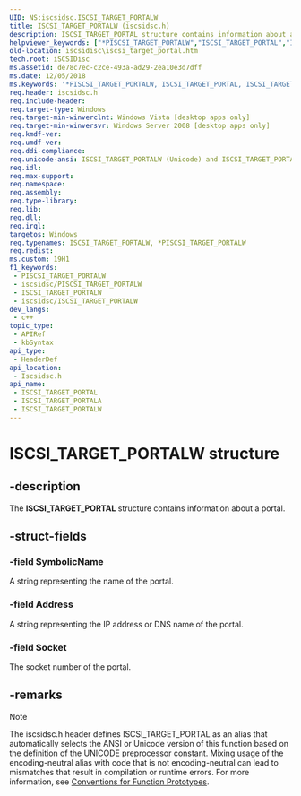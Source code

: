 ```yaml
---
UID: NS:iscsidsc.ISCSI_TARGET_PORTALW
title: ISCSI_TARGET_PORTALW (iscsidsc.h)
description: ISCSI_TARGET_PORTAL structure contains information about a portal. (Unicode)
helpviewer_keywords: ["*PISCSI_TARGET_PORTALW","ISCSI_TARGET_PORTAL","ISCSI_TARGET_PORTAL structure [iSCSI Discovery Library API]","ISCSI_TARGET_PORTALA","ISCSI_TARGET_PORTALW","PISCSI_TARGET_PORTAL","PISCSI_TARGET_PORTAL structure pointer [iSCSI Discovery Library API]","iscsidisc.iscsi_target_portal","iscsidsc/ISCSI_TARGET_PORTAL","iscsidsc/ISCSI_TARGET_PORTALA","iscsidsc/ISCSI_TARGET_PORTALW","iscsidsc/PISCSI_TARGET_PORTAL"]
old-location: iscsidisc\iscsi_target_portal.htm
tech.root: iSCSIDisc
ms.assetid: de78c7ec-c2ce-493a-ad29-2ea10e3d7dff
ms.date: 12/05/2018
ms.keywords: '*PISCSI_TARGET_PORTALW, ISCSI_TARGET_PORTAL, ISCSI_TARGET_PORTAL structure [iSCSI Discovery Library API], ISCSI_TARGET_PORTALA, ISCSI_TARGET_PORTALW, PISCSI_TARGET_PORTAL, PISCSI_TARGET_PORTAL structure pointer [iSCSI Discovery Library API], iscsidisc.iscsi_target_portal, iscsidsc/ISCSI_TARGET_PORTAL, iscsidsc/ISCSI_TARGET_PORTALA, iscsidsc/ISCSI_TARGET_PORTALW, iscsidsc/PISCSI_TARGET_PORTAL'
req.header: iscsidsc.h
req.include-header: 
req.target-type: Windows
req.target-min-winverclnt: Windows Vista [desktop apps only]
req.target-min-winversvr: Windows Server 2008 [desktop apps only]
req.kmdf-ver: 
req.umdf-ver: 
req.ddi-compliance: 
req.unicode-ansi: ISCSI_TARGET_PORTALW (Unicode) and ISCSI_TARGET_PORTALA (ANSI)
req.idl: 
req.max-support: 
req.namespace: 
req.assembly: 
req.type-library: 
req.lib: 
req.dll: 
req.irql: 
targetos: Windows
req.typenames: ISCSI_TARGET_PORTALW, *PISCSI_TARGET_PORTALW
req.redist: 
ms.custom: 19H1
f1_keywords:
 - PISCSI_TARGET_PORTALW
 - iscsidsc/PISCSI_TARGET_PORTALW
 - ISCSI_TARGET_PORTALW
 - iscsidsc/ISCSI_TARGET_PORTALW
dev_langs:
 - c++
topic_type:
 - APIRef
 - kbSyntax
api_type:
 - HeaderDef
api_location:
 - Iscsidsc.h
api_name:
 - ISCSI_TARGET_PORTAL
 - ISCSI_TARGET_PORTALA
 - ISCSI_TARGET_PORTALW
---
```


# ISCSI_TARGET_PORTALW structure


## -description

The <b>ISCSI_TARGET_PORTAL</b> structure contains information about a portal.

## -struct-fields

### -field SymbolicName

A string representing the name of the portal.

### -field Address

A string representing the IP address or DNS name of the portal.

### -field Socket

The socket number of the portal.

## -remarks

> [!NOTE]
> The iscsidsc.h header defines ISCSI_TARGET_PORTAL as an alias that automatically selects the ANSI or Unicode version of this function based on the definition of the UNICODE preprocessor constant. Mixing usage of the encoding-neutral alias with code that is not encoding-neutral can lead to mismatches that result in compilation or runtime errors. For more information, see [Conventions for Function Prototypes](/windows/win32/intl/conventions-for-function-prototypes).


